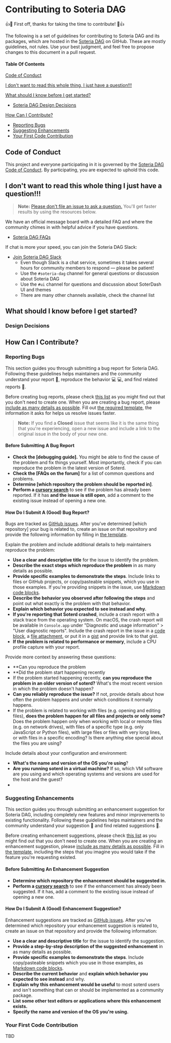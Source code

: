 # Contributing to Soteria DAG

:+1::tada: First off, thanks for taking the time to contribute! :tada::+1:

The following is a set of guidelines for contributing to Soteria DAG and its packages, which are hosted in the [Soteria DAG](https://github.com/soteria-dag) on GitHub. These are mostly guidelines, not rules. Use your best judgment, and feel free to propose changes to this document in a pull request.

#### Table Of Contents

[Code of Conduct](#code-of-conduct)

[I don't want to read this whole thing, I just have a question!!!](#i-dont-want-to-read-this-whole-thing-i-just-have-a-question)

[What should I know before I get started?](#what-should-i-know-before-i-get-started)
  * [Soteria DAG Design Decisions](#design-decisions)

[How Can I Contribute?](#how-can-i-contribute)
  * [Reporting Bugs](#reporting-bugs)
  * [Suggesting Enhancements](#suggesting-enhancements)
  * [Your First Code Contribution](#your-first-code-contribution)

## Code of Conduct

This project and everyone participating in it is governed by the [Soteria DAG Code of Conduct](CODE_OF_CONDUCT.md). By participating, you are expected to uphold this code. 
## I don't want to read this whole thing I just have a question!!!

> **Note:** [Please don't file an issue to ask a question.]() You'll get faster results by using the resources below.

We have an official message board with a detailed FAQ and where the community chimes in with helpful advice if you have questions.

* [Soteria DAG FAQs](docs/faqs.md)

If chat is more your speed, you can join the Soteria DAG Slack:

* [Join Soteria DAG Slack](https://soteriadag.slack.com/)
    * Even though Slack is a chat service, sometimes it takes several hours for community members to respond &mdash; please be patient!
    * Use the `#soteria-dag` channel for general questions or discussion about Soteria DAG
    * Use the `#ui` channel for questions and discussion about SoterDash UI and themes
    * There are many other channels available, check the channel list

## What should I know before I get started?

### Design Decisions

## How Can I Contribute?

### Reporting Bugs

This section guides you through submitting a bug report for Soteria DAG. Following these guidelines helps maintainers and the community understand your report :pencil:, reproduce the behavior :computer: :computer:, and find related reports :mag_right:.

Before creating bug reports, please check [this list](#before-submitting-a-bug-report) as you might find out that you don't need to create one. When you are creating a bug report, please [include as many details as possible](#how-do-i-submit-a-good-bug-report). Fill out [the required template](ISSUE_TEMPLATE.md), the information it asks for helps us resolve issues faster.

> **Note:** If you find a **Closed** issue that seems like it is the same thing that you're experiencing, open a new issue and include a link to the original issue in the body of your new one.

#### Before Submitting A Bug Report

* **Check the [debugging guide].** You might be able to find the cause of the problem and fix things yourself. Most importantly, check if you can reproduce the problem in the latest version of Soterd. 
* **Check the [FAQs on the forum]** for a list of common questions and problems.
* **Determine [which repository the problem should be reported in]**.
* **Perform a [cursory search](https://github.com/search?q=+is%3Aissue+user%3Asoterd)** to see if the problem has already been reported. If it has **and the issue is still open**, add a comment to the existing issue instead of opening a new one.

#### How Do I Submit A (Good) Bug Report?

Bugs are tracked as [GitHub issues](https://guides.github.com/features/issues/). After you've determined [which repository] your bug is related to, create an issue on that repository and provide the following information by filling in [the template](ISSUE_TEMPLATE.md).

Explain the problem and include additional details to help maintainers reproduce the problem:

* **Use a clear and descriptive title** for the issue to identify the problem.
* **Describe the exact steps which reproduce the problem** in as many details as possible. 
* **Provide specific examples to demonstrate the steps**. Include links to files or GitHub projects, or copy/pasteable snippets, which you use in those examples. If you're providing snippets in the issue, use [Markdown code blocks](https://help.github.com/articles/markdown-basics/#multiple-lines).
* **Describe the behavior you observed after following the steps** and point out what exactly is the problem with that behavior.
* **Explain which behavior you expected to see instead and why.**
* **If you're reporting that Soterd crashed**, include a crash report with a stack trace from the operating system. On macOS, the crash report will be available in `Console.app` under "Diagnostic and usage information" > "User diagnostic reports". Include the crash report in the issue in a [code block](https://help.github.com/articles/markdown-basics/#multiple-lines), a [file attachment](https://help.github.com/articles/file-attachments-on-issues-and-pull-requests/), or put it in a [gist](https://gist.github.com/) and provide link to that gist.
* **If the problem is related to performance or memory**, include a CPU profile capture with your report.

Provide more context by answering these questions:

* **Can you reproduce the problem
* **Did the problem start happening recently
* If the problem started happening recently, **can you reproduce the problem in an older version of soterd?** What's the most recent version in which the problem doesn't happen? 
* **Can you reliably reproduce the issue?** If not, provide details about how often the problem happens and under which conditions it normally happens.
* If the problem is related to working with files (e.g. opening and editing files), **does the problem happen for all files and projects or only some?** Does the problem happen only when working with local or remote files (e.g. on network drives), with files of a specific type (e.g. only JavaScript or Python files), with large files or files with very long lines, or with files in a specific encoding? Is there anything else special about the files you are using?

Include details about your configuration and environment:

* **What's the name and version of the OS you're using**?
* **Are you running soterd in a virtual machine?** If so, which VM software are you using and which operating systems and versions are used for the host and the guest?
* 
### Suggesting Enhancements

This section guides you through submitting an enhancement suggestion for Soteria DAG, including completely new features and minor improvements to existing functionality. Following these guidelines helps maintainers and the community understand your suggestion :pencil: and find related suggestions :mag_right:.

Before creating enhancement suggestions, please check [this list](#before-submitting-an-enhancement-suggestion) as you might find out that you don't need to create one. When you are creating an enhancement suggestion, please [include as many details as possible](#how-do-i-submit-a-good-enhancement-suggestion). Fill in [the template](ISSUE_TEMPLATE.md), including the steps that you imagine you would take if the feature you're requesting existed.

#### Before Submitting An Enhancement Suggestion

* **Determine which repository the enhancement should be suggested in.**
* **Perform a [cursory search](https://github.com/search?q=+is%3Aissue+user%3Asoterd)** to see if the enhancement has already been suggested. If it has, add a comment to the existing issue instead of opening a new one.

#### How Do I Submit A (Good) Enhancement Suggestion?

Enhancement suggestions are tracked as [GitHub issues](https://guides.github.com/features/issues/). After you've determined which repository your enhancement suggestion is related to, create an issue on that repository and provide the following information:

* **Use a clear and descriptive title** for the issue to identify the suggestion.
* **Provide a step-by-step description of the suggested enhancement** in as many details as possible.
* **Provide specific examples to demonstrate the steps**. Include copy/pasteable snippets which you use in those examples, as [Markdown code blocks](https://help.github.com/articles/markdown-basics/#multiple-lines).
* **Describe the current behavior** and **explain which behavior you expected to see instead** and why.
* **Explain why this enhancement would be useful** to most soterd users and isn't something that can or should be implemented as a community package.
* **List some other text editors or applications where this enhancement exists.**
* **Specify the name and version of the OS you're using.**

### Your First Code Contribution

TBD
